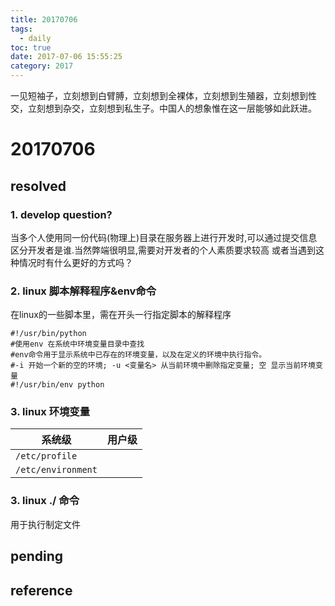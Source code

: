 ```yaml
---
title: 20170706
tags:
  - daily
toc: true
date: 2017-07-06 15:55:25
category: 2017
---
```

一见短袖子，立刻想到白臂膊，立刻想到全裸体，立刻想到生殖器，立刻想到性交，立刻想到杂交，立刻想到私生子。中国人的想象惟在这一层能够如此跃进。
<!--more-->

# 20170706

## resolved

### 1. develop question?
当多个人使用同一份代码(物理上)目录在服务器上进行开发时,可以通过提交信息区分开发者是谁.当然弊端很明显,需要对开发者的个人素质要求较高
或者当遇到这种情况时有什么更好的方式吗？ 

### 2. linux 脚本解释程序&env命令

在linux的一些脚本里，需在开头一行指定脚本的解释程序

```
#!/usr/bin/python
#使用env 在系统中环境变量目录中查找
#env命令用于显示系统中已存在的环境变量，以及在定义的环境中执行指令。
#-i 开始一个新的空的环境; -u <变量名> 从当前环境中删除指定变量; 空 显示当前环境变量
#!/usr/bin/env python
```

### 3. linux 环境变量

| 系统级 | 用户级 |
| ---- | ---- |
| `/etc/profile` | |
| `/etc/environment` | |  

### 3. linux ./<filename> 命令
用于执行制定文件

## pending

## reference
